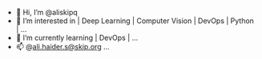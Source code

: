 - 👋 Hi, I’m @aliskipq
- 👀 I’m interested in | Deep Learning | Computer Vision | DevOps | Python |  ...
- 🌱 I’m currently learning | DevOps | ...
- 📫 @ali.haider.s@skip.org ...

<!---
aliskipq/aliskipq is a ✨ special ✨ repository because its `README.md` (this file) appears on your GitHub profile.
You can click the Preview link to take a look at your changes.
--->
